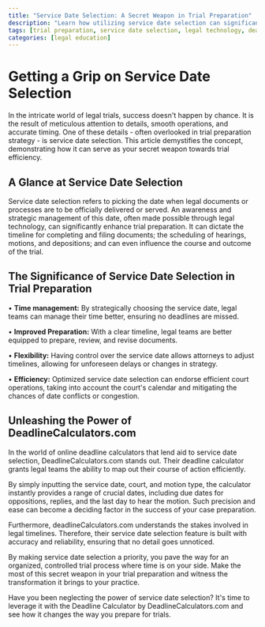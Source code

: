 ```yaml
---
title: "Service Date Selection: A Secret Weapon in Trial Preparation"
description: "Learn how utilizing service date selection can significantly improve trial preparations. Explore effective strategies with DeadlineCalculators.com."
tags: [trial preparation, service date selection, legal technology, deadline calculator]
categories: [legal education]
---
```


# Getting a Grip on Service Date Selection

In the intricate world of legal trials, success doesn't happen by chance. It is the result of meticulous attention to details, smooth operations, and accurate timing. One of these details - often overlooked in trial preparation strategy - is service date selection. This article demystifies the concept, demonstrating how it can serve as your secret weapon towards trial efficiency.

## A Glance at Service Date Selection

Service date selection refers to picking the date when legal documents or processes are to be officially delivered or served. An awareness and strategic management of this date, often made possible through legal technology, can significantly enhance trial preparation. It can dictate the timeline for completing and filing documents; the scheduling of hearings, motions, and depositions; and can even influence the course and outcome of the trial.

## The Significance of Service Date Selection in Trial Preparation

• **Time management:** By strategically choosing the service date, legal teams can manage their time better, ensuring no deadlines are missed. 

• **Improved Preparation:** With a clear timeline, legal teams are better equipped to prepare, review, and revise documents.

• **Flexibility:** Having control over the service date allows attorneys to adjust timelines, allowing for unforeseen delays or changes in strategy.

• **Efficiency:** Optimized service date selection can endorse efficient court operations, taking into account the court's calendar and mitigating the chances of date conflicts or congestion.

## Unleashing the Power of DeadlineCalculators.com

In the world of online deadline calculators that lend aid to service date selection, DeadlineCalculators.com stands out. Their deadline calculator grants legal teams the ability to map out their course of action efficiently.

By simply inputting the service date, court, and motion type, the calculator instantly provides a range of crucial dates, including due dates for oppositions, replies, and the last day to hear the motion. Such precision and ease can become a deciding factor in the success of your case preparation.

Furthermore, deadlineCalculators.com understands the stakes involved in legal timelines. Therefore, their service date selection feature is built with accuracy and reliability, ensuring that no detail goes unnoticed.

By making service date selection a priority, you pave the way for an organized, controlled trial process where time is on your side. Make the most of this secret weapon in your trial preparation and witness the transformation it brings to your practice.

Have you been neglecting the power of service date selection? It's time to leverage it with the Deadline Calculator by DeadlineCalculators.com and see how it changes the way you prepare for trials.
